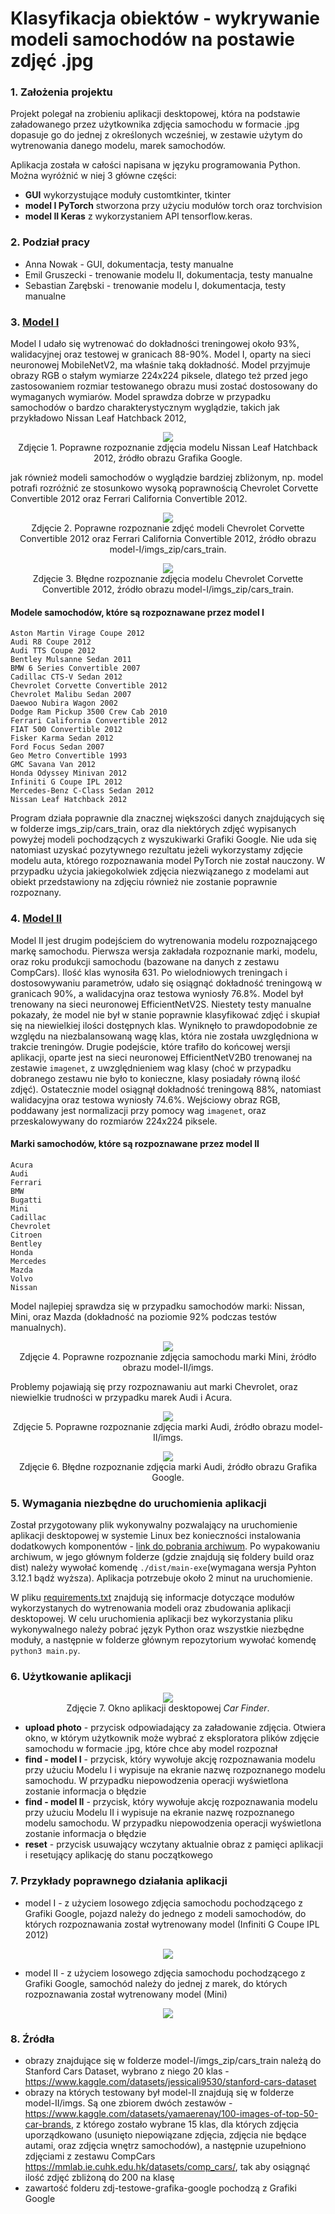 # Klasyfikacja obiektów - wykrywanie modeli samochodów na postawie zdjęć .jpg



### 1. Założenia projektu
Projekt polegał na zrobieniu aplikacji desktopowej, która na podstawie załadowanego przez użytkownika zdjęcia samochodu w formacie .jpg dopasuje go do jednej z określonych wcześniej, w zestawie użytym do wytrenowania danego modelu, marek samochodów.

Aplikacja została w całości napisana w języku programowania Python. Można wyróżnić w niej 3 główne części: 
* **GUI** wykorzystujące moduły customtkinter, tkinter
* **model I PyTorch** stworzona przy użyciu modułów torch oraz torchvision
* **model II Keras** z wykorzystaniem API tensorflow.keras.



### 2. Podział pracy
* Anna Nowak - GUI, dokumentacja, testy manualne
* Emil Gruszecki - trenowanie modelu II, dokumentacja, testy manualne
* Sebastian Zarębski - trenowanie modelu I, dokumentacja, testy manualne



### 3. [Model I](https://github.com/dzikieAppusy/AO_IS5/tree/main/model-I)
Model I udało się wytrenować do dokładności treningowej około 93%, walidacyjnej oraz testowej w granicach 88-90%. Model I, oparty na sieci neuronowej MobileNetV2, ma właśnie taką dokładność. Model przyjmuje obrazy RGB o stałym wymiarze 224x224 piksele, dlatego też przed jego zastosowaniem rozmiar testowanego obrazu musi zostać dostosowany do wymaganych wymiarów. Model sprawdza dobrze w przypadku samochodów o bardzo charakterystycznym wyglądzie, takich jak przykładowo Nissan Leaf Hatchback 2012,

<p align="center">
  <img src="./readme-zdj/zdj1.png" />
  <br />
  Zdjęcie 1. Poprawne rozpoznanie zdjęcia modelu Nissan Leaf Hatchback 2012, źródło obrazu Grafika Google.
</p>

jak również modeli samochodów o wyglądzie bardziej zbliżonym, np. model potrafi rozróżnić ze stosunkowo wysoką poprawnością Chevrolet Corvette Convertible 2012 oraz Ferrari California Convertible 2012. 

<p align="center">
  <img src="./readme-zdj/zdj2.png" />
  <br />
  Zdjęcie 2. Poprawne rozpoznanie zdjęć modeli Chevrolet Corvette Convertible 2012 oraz Ferrari California Convertible 2012, źródło obrazu model-I/imgs_zip/cars_train.
</p>
<p align="center">
  <img src="./readme-zdj/zdj3.png" />
  <br />
  Zdjęcie 3. Błędne rozpoznanie zdjęcia modelu Chevrolet Corvette Convertible 2012, źródło obrazu model-I/imgs_zip/cars_train.
</p>

#### Modele samochodów, które są rozpoznawane przez model I
```
Aston Martin Virage Coupe 2012
Audi R8 Coupe 2012
Audi TTS Coupe 2012
Bentley Mulsanne Sedan 2011
BMW 6 Series Convertible 2007
Cadillac CTS-V Sedan 2012
Chevrolet Corvette Convertible 2012
Chevrolet Malibu Sedan 2007
Daewoo Nubira Wagon 2002
Dodge Ram Pickup 3500 Crew Cab 2010
Ferrari California Convertible 2012
FIAT 500 Convertible 2012
Fisker Karma Sedan 2012
Ford Focus Sedan 2007
Geo Metro Convertible 1993
GMC Savana Van 2012
Honda Odyssey Minivan 2012
Infiniti G Coupe IPL 2012
Mercedes-Benz C-Class Sedan 2012
Nissan Leaf Hatchback 2012
```

Program działa poprawnie dla znacznej większości danych znajdujących się w folderze imgs_zip/cars_train, oraz dla niektórych zdjęć wypisanych powyżej modeli pochodzących z wyszukiwarki Grafiki Google. Nie uda się natomiast uzyskać pozytywnego rezultatu jeżeli wykorzystamy zdjęcie modelu auta, którego rozpoznawania model PyTorch nie został nauczony. W przypadku użycia jakiegokolwiek zdjęcia niezwiązanego z modelami aut obiekt przedstawiony na zdjęciu również nie zostanie poprawnie rozpoznany.



### 4. [Model II](https://github.com/dzikieAppusy/AO_IS5/tree/main/model-II)
Model II jest drugim podejściem do wytrenowania modelu rozpoznającego markę samochodu. Pierwsza wersja zakładała rozpoznanie marki, modelu, oraz roku produkcji samochodu (bazowane na danych z zestawu CompCars). Ilość klas wynosiła 631. Po wielodniowych treningach i dostosowywaniu parametrów, udało się osiągnąć dokładność treningową w granicach 90%, a walidacyjna oraz testowa wyniosły 76.8%. Model był trenowany na sieci neuronowej EfficientNetV2S. Niestety testy manualne pokazały, że model nie był w stanie poprawnie klasyfikować zdjęć i skupiał się na niewielkiej ilości dostępnych klas. Wyniknęło to prawdopodobnie ze względu na niezbalansowaną wagę klas, która nie została uwzględniona w trakcie treningów. Drugie podejście, które trafiło do końcowej wersji  aplikacji, oparte jest na sieci neuronowej EfficientNetV2B0 trenowanej na zestawie `imagenet`, z uwzględnieniem wag klasy (choć w przypadku dobranego zestawu nie było to konieczne, klasy posiadały równą ilość zdjęć). Ostatecznie model osiągnął dokładność treningową 88%, natomiast walidacyjna oraz testowa wyniosły 74.6%. Wejściowy obraz RGB, poddawany jest normalizacji przy pomocy wag `imagenet`, oraz przeskalowywany do rozmiarów 224x224 piksele. 

#### Marki samochodów, które są rozpoznawane przez model II
```
Acura
Audi
Ferrari
BMW
Bugatti
Mini
Cadillac
Chevrolet
Citroen
Bentley
Honda
Mercedes
Mazda
Volvo
Nissan
```

Model najlepiej sprawdza się w przypadku samochodów marki: Nissan, Mini, oraz Mazda (dokładność na poziomie 92% podczas testów manualnych). 

<p align="center">
  <img src="./readme-zdj/zdj6.png" />
  <br />
  Zdjęcie 4. Poprawne rozpoznanie zdjęcia samochodu marki Mini, źródło obrazu model-II/imgs.
</p>

Problemy pojawiają się przy rozpoznawaniu aut marki Chevrolet, oraz niewielkie trudności w przypadku marek Audi i Acura.

<p align="center">
  <img src="./readme-zdj/zdj8.png" />
  <br />
  Zdjęcie 5. Poprawne rozpoznanie zdjęcia marki Audi, źródło obrazu model-II/imgs.
</p>
<p align="center">
  <img src="./readme-zdj/zdj7.png" />
  <br />
  Zdjęcie 6. Błędne rozpoznanie zdjęcia marki Audi, źródło obrazu Grafika Google.
</p>



### 5. Wymagania niezbędne do uruchomienia aplikacji
Został przygotowany plik wykonywalny pozwalający na uruchomienie aplikacji desktopowej w systemie Linux bez konieczności instalowania dodatkowych komponentów - [link do pobrania archiwum](https://aghedupl-my.sharepoint.com/:u:/g/personal/annov_student_agh_edu_pl/Ec3J3ra4ByNOubBmT1AZmEgBnuC4x8SHc95dl0Ytop6AOw?e=vX01VL). Po wypakowaniu archiwum, w jego głównym folderze (gdzie znajdują się foldery build oraz dist) należy wywołać komendę `./dist/main-exe`(wymagana wersja Pyhton 3.12.1 bądź wyższa). Aplikacja potrzebuje około 2 minut na uruchomienie.

W pliku [requirements.txt](https://github.com/dzikieAppusy/AO_IS5/blob/main/requirements.txt) znajdują się informacje dotyczące modułów wykorzystanych do wytrenowania modeli oraz zbudowania aplikacji desktopowej. W celu uruchomienia aplikacji bez wykorzystania pliku wykonywalnego należy pobrać język Python oraz wszystkie niezbędne moduły, a następnie w folderze głównym repozytorium wywołać komendę `python3 main.py`.



### 6. Użytkowanie aplikacji


<p align="center">
  <img src="./readme-zdj/zdj5.png" />
  <br />
  Zdjęcie 7. Okno aplikacji desktopowej <I>Car Finder</I>.
</p>

* **upload photo** - przycisk odpowiadający za załadowanie zdjęcia. Otwiera okno, w którym użytkownik może wybrać z eksploratora plików zdjęcie samochodu w formacie .jpg, które chce aby model rozpoznał
* **find - model I** - przycisk, który wywołuje akcję rozpoznawania modelu przy użuciu Modelu I i wypisuje na ekranie nazwę rozpoznanego modelu samochodu. W przypadku niepowodzenia operacji wyświetlona zostanie informacja o błędzie
* **find - model II** - przycisk, który wywołuje akcję rozpoznawania modelu przy użuciu Modelu II i wypisuje na ekranie nazwę rozpoznanego modelu samochodu. W przypadku niepowodzenia operacji wyświetlona zostanie informacja o błędzie
* **reset** - przycisk usuwający wczytany aktualnie obraz z pamięci aplikacji i resetujący aplikację do stanu początkowego



### 7. Przykłady poprawnego działania aplikacji
* model I - z użyciem losowego zdjęcia samochodu pochodzącego z Grafiki Google, pojazd należy do jednego z modeli samochodów, do których rozpoznawania został wytrenowany model (Infiniti G Coupe IPL 2012)
<p align="center">
  <img src="./readme-zdj/zdj4.png" />
</p>

* model II - z użyciem losowego zdjęcia samochodu pochodzącego z Grafiki Google, samochód należy do jednej z marek, do których rozpoznawania został wytrenowany model (Mini)
<p align="center">
  <img src="./readme-zdj/zdj9.png" />
</p>



### 8. Źródła
* obrazy znajdujące się w folderze model-I/imgs_zip/cars_train należą do Stanford Cars Dataset, wybrano z niego 20 klas - https://www.kaggle.com/datasets/jessicali9530/stanford-cars-dataset
* obrazy na których testowany był model-II znajdują się w folderze model-II/imgs. Są one zbiorem dwóch zestawów - https://www.kaggle.com/datasets/yamaerenay/100-images-of-top-50-car-brands, z którego zostało wybrane 15 klas, dla których zdjęcia uporządkowano (usunięto niepowiązane zdjęcia, zdjęcia nie będące autami, oraz zdjęcia wnętrz samochodów), a następnie uzupełniono zdjęciami z zestawu CompCars https://mmlab.ie.cuhk.edu.hk/datasets/comp_cars/, tak aby osiągnąć ilość zdjęć zbliżoną do 200 na klasę
* zawartość folderu zdj-testowe-grafika-google pochodzą z Grafiki Google



